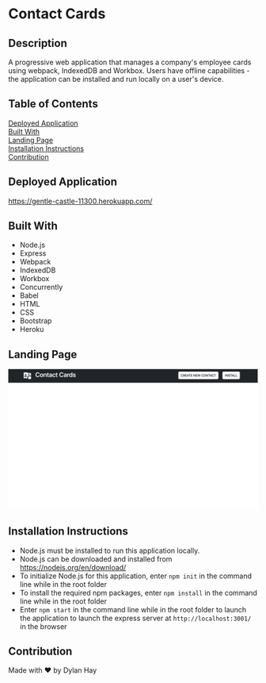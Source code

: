 # Contact Cards

## Description
A progressive web application that manages a company's employee cards using webpack, IndexedDB and Workbox. Users have offline capabilities - the application can be installed and run locally on a user's device.

## Table of Contents
[Deployed Application](#deployed-application)  
[Built With](#built-with)  
[Landing Page](#landing-page)  
[Installation Instructions](#installation-instructions)  
[Contribution](#contribution) 

## Deployed Application
https://gentle-castle-11300.herokuapp.com/

## Built With
* Node.js
* Express
* Webpack
* IndexedDB
* Workbox
* Concurrently
* Babel
* HTML
* CSS
* Bootstrap
* Heroku

## Landing Page
![Screenshot](./assets/images/contact-card-land.png "Landing Page")

## Installation Instructions  

* Node.js must be installed to run this application locally.
* Node.js can be downloaded and installed from https://nodejs.org/en/download/  
* To initialize Node.js for this application, enter `npm init` in the command line while in the root folder
* To install the required npm packages, enter `npm install` in the command line while in the root folder
* Enter `npm start` in the command line while in the root folder to launch the application to launch the express server at `http://localhost:3001/` in the browser

## Contribution
Made with ❤️ by Dylan Hay